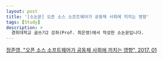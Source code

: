 ```yaml
---
layout: post
title: '[소논문] 오픈 소스 소프트웨어가 공동체 사회에 끼치는 영향'
tags: [Study]
description: >
  경희대학교 글쓰기2 강좌(Prof. 최은영)에서 작성한 소논문입니다.
---
```


[정준영, "오픈 소스 소프트웨어가 공동체 사회에 끼치는 영향", 2017. 01](../public/paper.pdf)
